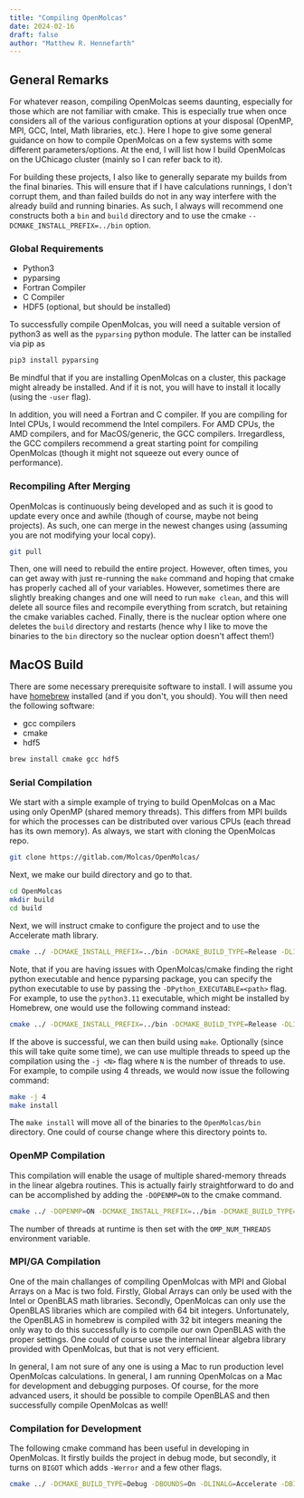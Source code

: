 ```yaml
---
title: "Compiling OpenMolcas"
date: 2024-02-16
draft: false
author: "Matthew R. Hennefarth"
---
```


## General Remarks

For whatever reason, compiling OpenMolcas seems daunting, especially for those which are not familiar with cmake. This is especially true when once considers all of the various configuration options at your disposal (OpenMP, MPI, GCC, Intel, Math libraries, etc.). Here I hope to give some general guidance on how to compile OpenMolcas on a few systems with some different parameters/options. At the end, I will list how I build OpenMolcas on the UChicago cluster (mainly so I can refer back to it).

For building these projects, I also like to generally separate my builds from the final binaries. This will ensure that if I have calculations runnings, I don't corrupt them, and than failed builds do not in any way interfere with the already build and running binaries. As such, I always will recommend one constructs both a `bin` and `build` directory and to use the cmake `--DCMAKE_INSTALL_PREFIX=../bin` option.

### Global Requirements

- Python3
- pyparsing
- Fortran Compiler
- C Compiler
- HDF5 (optional, but should be installed)

To successfully compile OpenMolcas, you will need a suitable version of python3 as well as the `pyparsing` python module. The latter can be installed via pip as 

```sh 
pip3 install pyparsing
```

Be mindful that if you are installing OpenMolcas on a cluster, this package might already be installed. And if it is not, you will have to install it locally (using the `-user` flag). 

In addition, you will need a Fortran and C compiler. If you are compiling for Intel CPUs, I would recommend the Intel compilers. For AMD CPUs, the AMD compilers, and for MacOS/generic, the GCC compilers. Irregardless, the GCC compilers recommend a great starting point for compiling OpenMolcas (though it might not squeeze out every ounce of performance). 

### Recompiling After Merging

OpenMolcas is continuously being developed and as such it is good to update every once and awhile (though of course, maybe not being projects). As such, one can merge in the newest changes using (assuming you are not modifying your local copy). 

```sh 
git pull
```

Then, one will need to rebuild the entire project. However, often times, you can get away with just re-running the `make` command and hoping that cmake has properly cached all of your variables. However, sometimes there are slightly breaking changes and one will need to run `make clean`, and this will delete all source files and recompile everything from scratch, but retaining the cmake variables cached. Finally, there is the nuclear option where one deletes the `build` directory and restarts (hence why I like to move the binaries to the `bin` directory so the nuclear option doesn't affect them!)

## MacOS Build

There are some necessary prerequisite software to install. I will assume you have [homebrew](https://brew.sh/) installed (and if you don't, you should). You will then need the following software:

- gcc compilers
- cmake
- hdf5

```sh
brew install cmake gcc hdf5
```

### Serial Compilation

We start with a simple example of trying to build OpenMolcas on a Mac using only OpenMP (shared memory threads). This differs from MPI builds for which the processes can be distributed over various CPUs (each thread has its own memory). As always, we start with cloning the OpenMolcas repo.

```sh
git clone https://gitlab.com/Molcas/OpenMolcas/
```

Next, we make our build directory and go to that.

```sh 
cd OpenMolcas
mkdir build
cd build
```

Next, we will instruct cmake to configure the project and to use the Accelerate math library.

```sh 
cmake ../ -DCMAKE_INSTALL_PREFIX=../bin -DCMAKE_BUILD_TYPE=Release -DLINALG=Accelerate
```

Note, that if you are having issues with OpenMolcas/cmake finding the right python executable and hence pyparsing package, you can specify the python executable to use by passing the `-DPython_EXECUTABLE=<path>` flag. For example, to use the `python3.11` executable, which might be installed by Homebrew, one would use the following command instead:

```sh 
cmake ../ -DCMAKE_INSTALL_PREFIX=../bin -DCMAKE_BUILD_TYPE=Release -DLINALG=Accelerate -DPython_EXECUTABLE=/opt/homebrew/bin/python3.11
```

If the above is successful, we can then build using `make`. Optionally (since this will take quite some time), we can use multiple threads to speed up the compilation using the `-j <N>` flag where `N` is the number of threads to use. For example, to compile using 4 threads, we would now issue the following command:

```sh 
make -j 4
make install
```

The `make install` will move all of the binaries to the `OpenMolcas/bin` directory. One could of course change where this directory points to. 

### OpenMP Compilation

This compilation will enable the usage of multiple shared-memory threads in the linear algebra routines. This is actually fairly straightforward to do and can be accomplished by adding the `-DOPENMP=ON` to the cmake command.

```sh 
cmake ../ -DOPENMP=ON -DCMAKE_INSTALL_PREFIX=../bin -DCMAKE_BUILD_TYPE=Release -DLINALG=Accelerate -DPython_EXECUTABLE=/opt/homebrew/bin/python3.11
```

The number of threads at runtime is then set with the `OMP_NUM_THREADS` environment variable.

### MPI/GA Compilation

One of the main challanges of compiling OpenMolcas with MPI and Global Arrays on a Mac is two fold. Firstly, Global Arrays can only be used with the Intel or OpenBLAS math libraries. Secondly, OpenMolcas can only use the OpenBLAS libraries which are compiled with 64 bit integers. Unfortunately, the OpenBLAS in homebrew is compiled with 32 bit integers meaning the only way to do this successfully is to compile our own OpenBLAS with the proper settings. One could of course use the internal linear algebra library provided with OpenMolcas, but that is not very efficient. 

In general, I am not sure of any one is using a Mac to run production level OpenMolcas calculations. In general, I am running OpenMolcas on a Mac for development and debugging purposes. Of course, for the more advanced users, it should be possible to compile OpenBLAS and then successfully compile OpenMolcas as well!

### Compilation for Development

The following cmake command has been useful in developing in OpenMolcas. It firstly builds the project in debug mode, but secondly, it turns on `BIGOT` which adds `-Werror` and a few other flags.

```sh
cmake ../ -DCMAKE_BUILD_TYPE=Debug -DBOUNDS=On -DLINALG=Accelerate -DBIGOT=On -DPython_EXECUTABLE=/opt/homebrew/bin/python3.11 -DCMAKE_C_COMPILER=gcc-14
```

